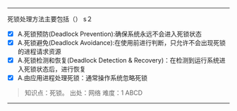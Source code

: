 ---
死锁处理方法主要包括（） s２
- [x] A.死锁预防(Deadlock Prevention):确保系统永远不会进入死锁状态
- [x] A.死锁避免(Deadlock Avoidance):在使用前进行判断，只允许不会出现死锁的进程请求资源
- [x] A.死锁检测和恢复(Deadlock Detection & Recovery)：在检测到运行系统进入死锁状态后，进行恢复
- [x] A.由应用进程处理死锁：通常操作系统忽略死锁

> 知识点：死锁。
> 出处：网络
> 难度：1
> ABCD

---